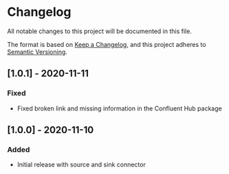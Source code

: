 # Changelog
All notable changes to this project will be documented in this file.

The format is based on [Keep a Changelog](https://keepachangelog.com/en/1.0.0/),
and this project adheres to [Semantic Versioning](https://semver.org/spec/v2.0.0.html).

## [1.0.1] - 2020-11-11
### Fixed
- Fixed broken link and missing information in the Confluent Hub package

## [1.0.0] - 2020-11-10
### Added
- Initial release with source and sink connector
